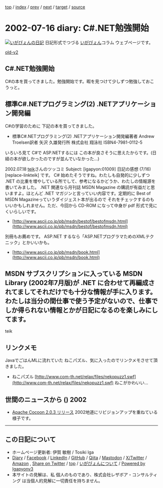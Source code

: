 [top](../index.html) 
 / [index](index.html) 
 / [prev](ig020715.html) 
 / [next](ig020718.html) 
 / [target](https://www.igapyon.jp/igapyon/diary/2002/ig020716.html) 
 / [source](https://github.com/igapyon/diary/blob/master/2002/ig020716.src.md) 

2002-07-16 diary: C#.NET勉強開始
=====================================================================================================
[![いがぴょんの日記](https://www.igapyon.jp/igapyon/diary/images/iga202308_64.jpg "いがぴょん")](https://www.igapyon.jp/igapyon/diary/memo/memoigapyon.html) 日記形式でつづる [いがぴょん](https://www.igapyon.jp/igapyon/diary/memo/memoigapyon.html)コラム ウェブページです。

[old-v2](ig020716-orig.html)

## C#.NET勉強開始

C#の本を買ってきました。勉強開始です。暇を見つけて少しずつ勉強しておこうっと。


## 標準C#.NETプログラミング(2) .NETアプリケーション開発編

C#の学習のために 下記の本を買ってきました。

* 標準C#.NETプログラミング(2)
.NETアプリケーション開発編著者 Andrew Troelsen訳者 矢沢 久雄発行所 株式会社 翔泳社
ISBN4-7981-0112-5

いろいろ見て C#で ASP.NETするには この本が良さそうに思えたからです。(日経の本が欲しかったのですが並んでいなかった…)

2002.07.18 [teik](http://www21.u-page.so-net.ne.jp/rd5/teik/NetBeansIDE_jp/)さんのツッコミ
Subject: [igapyon:01009] 日記の感想 (7/16)
[replace-linkteik] です。
C# 始めたそうですね。わたしも自発的に少しずつ .NET の比重を増やしている所でして、参考になるかどうか、わたしの情報源を書いてみました。
.NET 関連なら月刊誌 MSDN Magazine の購読が有益だと思いますよ。ほとんど .NET マガジンと言っていい内容です。定期的に Best of MSDN Magazineっていうダイジェスト本が出るので それをチェックするのもいいかもしれません。ただ、今回から
CD-ROM になって中身が pdf 形式で見にくいらしいです。

* [http://www.ascii.co.jp/pb/msdn/bestof/bestofmsdn.html](http://www.ascii.co.jp/pb/msdn/bestof/bestofmsdn.html)

別冊もお薦めです。
ASP.NET するなら「ASP.NETプログラマためのXMLテクニック」とかいいかも。

* [http://www.ascii.co.jp/pb/msdn/book.html](http://www.ascii.co.jp/pb/msdn/book.html)

MSDN サブスクリプションに入っている MSDN Library (2002年7月版)が .NET に合わせて再編成されてましてそれだけでも十分な情報が手に入ります。わたしは当分の間仕事で使う予定がないので、仕事でしか得られない情報とかが日記になるのを楽しみにしてます。
-----
teik

## リンクメモ

JavaでごはんMLに流れていた ねこパズル、気に入ったのでリンクメモさせて頂きました。

* ねこパズル
  [http://www.com-th.net/relax/files/nekopuzz1.swf](http://www.com-th.net/relax/files/nekopuzz1.swf)
  ねこがかわいい…

## 世間のニュースから () 2002

* [Apache Cocoon 2.0.3 リリース](http://xml.apache.org/cocoon/index.html)  2002地道にリビジョンアップを重ねている様子です。


----------------------------------------------------------------------------------------------------

## この日記について

* ホームページ更新者: 伊賀 敏樹 / Tosiki Iga
* [Diary](https://www.igapyon.jp/igapyon/diary/) / [Facebook](https://www.facebook.com/igapyon) / [LinkedIn](https://www.linkedin.com/in/toshikiiga) / [GitHub](https://github.com/igapyon) / [Qiita](https://qiita.com/igapyon) / [Mastodon](https://social.vivaldi.net/@igapyon) / [X/Twitter](https://twitter.com/ToshikiIga) / [Amazon](https://www.amazon.co.jp/%E4%BC%8A%E8%B3%80-%E6%95%8F%E6%A8%B9/e/B004LTQWCQ) ,
[Share on Twitter](https://twitter.com/intent/tweet?hashtags=igapyon%2Cdiary%2C%E3%81%84%E3%81%8C%E3%81%B4%E3%82%87%E3%82%93&text=C%23.NET%E5%8B%89%E5%BC%B7%E9%96%8B%E5%A7%8B&url=https%3A%2F%2Fwww.igapyon.jp%2Figapyon%2Fdiary%2F2002%2Fig020716.html) / [top](../index.html) / [いがぴょんについて](https://www.igapyon.jp/igapyon/diary/memo/memoigapyon.html) / [Powered by Igapyonv3](https://github.com/igapyon/igapyonv3)
* 本サイトの見解は、私 個人のものであり、株式会社レザボア・コンサルティング は当個人的見解に一切責任を持ちません。 

